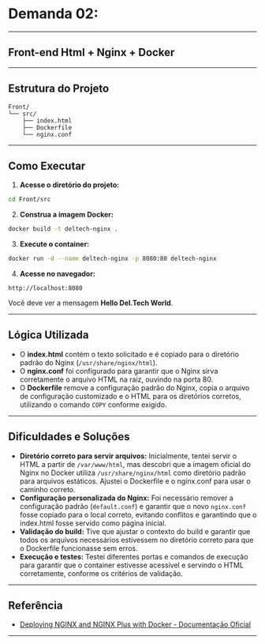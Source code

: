 

# Demanda 02:
---
## Front-end Html + Nginx + Docker

---

## Estrutura do Projeto

```
Front/
└── src/
    ├── index.html
    ├── Dockerfile
    └── nginx.conf
```


---

## Como Executar

1. **Acesse o diretório do projeto:**

```bash
cd Front/src
```

2. **Construa a imagem Docker:**

```bash
docker build -t deltech-nginx .
```

3. **Execute o container:**

```bash
docker run -d --name deltech-nginx -p 8080:80 deltech-nginx
```

4. **Acesse no navegador:**

```
http://localhost:8080
```

Você deve ver a mensagem **Hello Del.Tech World**.

---

## Lógica Utilizada

- O **index.html** contém o texto solicitado e é copiado para o diretório padrão do Nginx (`/usr/share/nginx/html`).
- O **nginx.conf** foi configurado para garantir que o Nginx sirva corretamente o arquivo HTML na raiz, ouvindo na porta 80.
- O **Dockerfile** remove a configuração padrão do Nginx, copia o arquivo de configuração customizado e o HTML para os diretórios corretos, utilizando o comando `COPY` conforme exigido.

---

## Dificuldades e Soluções

- **Diretório correto para servir arquivos:**
Inicialmente, tentei servir o HTML a partir de `/var/www/html`, mas descobri que a imagem oficial do Nginx no Docker utiliza `/usr/share/nginx/html` como diretório padrão para arquivos estáticos. Ajustei o Dockerfile e o nginx.conf para usar o caminho correto.
- **Configuração personalizada do Nginx:**
Foi necessário remover a configuração padrão (`default.conf`) e garantir que o novo `nginx.conf` fosse copiado para o local correto, evitando conflitos e garantindo que o index.html fosse servido como página inicial.
- **Validação do build:**
Tive que ajustar o contexto do build e garantir que todos os arquivos necessários estivessem no diretório correto para que o Dockerfile funcionasse sem erros.
- **Execução e testes:**
Testei diferentes portas e comandos de execução para garantir que o container estivesse acessível e servindo o HTML corretamente, conforme os critérios de validação.

---

## Referência

- [Deploying NGINX and NGINX Plus with Docker - Documentação Oficial](https://docs.nginx.com/nginx/admin-guide/installing-nginx/installing-nginx-docker/)

---

